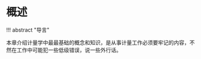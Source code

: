 # 概述

!!! abstract "导言"

本章介绍计量学中最最基础的概念和知识，是从事计量工作必须要牢记的内容，不然在工作中可能犯一些低级错误，说一些外行话。                          


